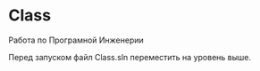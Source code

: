 # Class
Работа по Програмной Инженерии

Перед запуском файл Class.sln переместить на уровень выше. 
